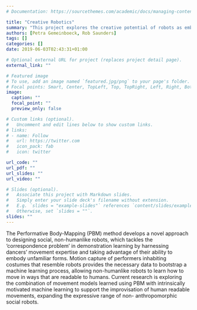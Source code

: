 ```yaml
---
# Documentation: https://sourcethemes.com/academic/docs/managing-content/

title: "Creative Robotics"
summary: "This project explores the creative potential of robots as embodied creative agents and as a medium for creative expression."
authors: [Petra Gemeinboeck, Rob Saunders]
tags: []
categories: []
date: 2019-06-03T02:43:31+01:00

# Optional external URL for project (replaces project detail page).
external_link: ""

# Featured image
# To use, add an image named `featured.jpg/png` to your page's folder.
# Focal points: Smart, Center, TopLeft, Top, TopRight, Left, Right, BottomLeft, Bottom, BottomRight.
image:
  caption: ""
  focal_point: ""
  preview_only: false

# Custom links (optional).
#   Uncomment and edit lines below to show custom links.
# links:
# - name: Follow
#   url: https://twitter.com
#   icon_pack: fab
#   icon: twitter

url_code: ""
url_pdf: ""
url_slides: ""
url_video: ""

# Slides (optional).
#   Associate this project with Markdown slides.
#   Simply enter your slide deck's filename without extension.
#   E.g. `slides = "example-slides"` references `content/slides/example-slides.md`.
#   Otherwise, set `slides = ""`.
slides: ""
---
```

The Performative Body-Mapping (PBM) method develops a novel approach to designing social, non-humanlike robots, which tackles the ‘correspondence problem’ in demonstration learning by harnessing dancers’ movement expertise and taking advantage of their ability to embody unfamiliar forms. Motion capture of performers inhabiting costumes that resemble robots provides the necessary data to bootstrap a machine learning process, allowing non-humanlike robots to learn how to move in ways that are readable to humans. Current research is exploring the combination of movement models learned using PBM with intrinsically motivated machine learning to support the improvisation of human readable movements, expanding the expressive range of non- anthropomorphic social robots.